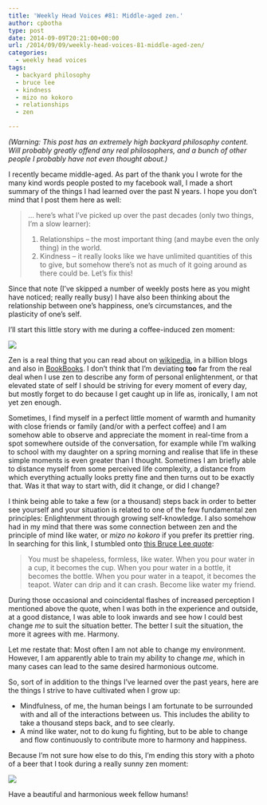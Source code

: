 ```yaml
---
title: 'Weekly Head Voices #81: Middle-aged zen.'
author: cpbotha
type: post
date: 2014-09-09T20:21:00+00:00
url: /2014/09/09/weekly-head-voices-81-middle-aged-zen/
categories:
  - weekly head voices
tags:
  - backyard philosophy
  - bruce lee
  - kindness
  - mizo no kokoro
  - relationships
  - zen

---
```

_(Warning: This post has an extremely high backyard philosophy content. Will probably greatly offend any real philosophers, and a bunch of other people I probably have not even thought about.)_ 

I recently became middle-aged. As part of the thank you I wrote for the many kind words people posted to my facebook wall, I made a short summary of the things I had learned over the past N years. I hope you don&#8217;t mind that I post them here as well: 

> &#x2026; here&#8217;s what I&#8217;ve picked up over the past decades (only two things, I&#8217;m a slow learner): 
> 
> <ol class="org-ol">
>   <li>
>     Relationships &#8211; the most important thing (and maybe even the only thing) in the world.
>   </li>
>   <li>
>     Kindness &#8211; it really looks like we have unlimited quantities of this to give, but somehow there&#8217;s not as much of it going around as there could be. Let&#8217;s fix this!
>   </li>
> </ol>

Since that note (I&#8217;ve skipped a number of weekly posts here as you might have noticed; really really busy) I have also been thinking about the relationship between one&#8217;s happiness, one&#8217;s circumstances, and the plasticity of one&#8217;s self. 

I&#8217;ll start this little story with me during a coffee-induced zen moment: 

<div class="figure">
  <p>
    <a href="http://cpbotha.net/wp-content/uploads/2014/08/wpid-cpbotha_at_coffee_roasting_co.jpg" data-rel="lightbox-image-0" data-rl_title="" data-rl_caption="" title=""><img src="http://cpbotha.net/wp-content/uploads/2014/08/wpid-cpbotha_at_coffee_roasting_co-300x225.jpg" /></a>
  </p></p>
</div>

Zen is a real thing that you can read about on [wikipedia][1], in a billion blogs and also in <a href="http://youtu.be/MOXQo7nURs0" data-rel="lightbox-video-0">BookBooks</a>. I don&#8217;t think that I&#8217;m deviating **too** far from the real deal when I use zen to describe any form of personal enlightenment, or that elevated state of self I should be striving for every moment of every day, but mostly forget to do because I get caught up in life as, ironically, I am not yet zen enough. 

Sometimes, I find myself in a perfect little moment of warmth and humanity with close friends or family (and/or with a perfect coffee) and I am somehow able to observe and appreciate the moment in real-time from a spot somewhere outside of the conversation, for example while I&#8217;m walking to school with my daughter on a spring morning and realise that life in these simple moments is even greater than I thought. Sometimes I am briefly able to distance myself from some perceived life complexity, a distance from which everything actually looks pretty fine and then turns out to be exactly that. Was it that way to start with, did it change, or did I change? 

I think being able to take a few (or a thousand) steps back in order to better see yourself and your situation is related to one of the few fundamental zen principles: Enlightenment through growing self-knowledge. I also somehow had in my mind that there was some connection between zen and the principle of mind like water, or _mizo no kokoro_ if you prefer its prettier ring. In searching for this link, I stumbled onto [this Bruce Lee quote][2]: 

> You must be shapeless, formless, like water. When you pour water in a cup, it becomes the cup. When you pour water in a bottle, it becomes the bottle. When you pour water in a teapot, it becomes the teapot. Water can drip and it can crash. Become like water my friend. 

During those occasional and coincidental flashes of increased perception I mentioned above the quote, when I was both in the experience and outside, at a good distance, I was able to look inwards and see how I could best change _me_ to suit the situation better. The better I suit the situation, the more it agrees with me. Harmony. 

Let me restate that: Most often I am not able to change my environment. However, I am apparently able to train my ability to change _me_, which in many cases can lead to the same desired harmonious outcome. 

So, sort of in addition to the things I&#8217;ve learned over the past years, here are the things I strive to have cultivated when I grow up: 

<ul class="org-ul">
  <li>
    Mindfulness, of me, the human beings I am fortunate to be surrounded with and all of the interactions between us. This includes the ability to take a thousand steps back, and to see clearly.
  </li>
  <li>
    A mind like water, not to do kung fu fighting, but to be able to change and flow continuously to contribute more to harmony and happiness.
  </li>
</ul>

Because I&#8217;m not sure how else to do this, I&#8217;m ending this story with a photo of a beer that I took during a really sunny zen moment: 

<div class="figure">
  <p>
    <a href="http://cpbotha.net/wp-content/uploads/2014/09/wpid-radison_jack_black.jpg" data-rel="lightbox-image-1" data-rl_title="" data-rl_caption="" title=""><img src="http://cpbotha.net/wp-content/uploads/2014/09/wpid-radison_jack_black-300x225.jpg" /></a>
  </p></p>
</div>

Have a beautiful and harmonious week fellow humans!

 [1]: http://en.wikipedia.org/wiki/Zen
 [2]: http://www.goodreads.com/quotes/163198-you-must-be-shapeless-formless-like-water-when-you-pour